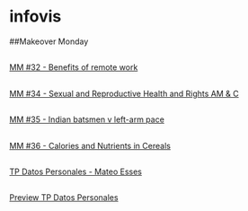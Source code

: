 # infovis

##Makeover Monday

##
[MM #32 - Benefits of remote work](https://messes.github.io/infovis/w32.html)
##
[MM #34 - Sexual and Reproductive Health and Rights AM & C](https://messes.github.io/infovis/w34.html)
##
[MM #35 - Indian batsmen v left-arm pace](https://messes.github.io/infovis/w35.html)
##
[MM #36 - Calories and Nutrients in Cereals](https://messes.github.io/infovis/w36.html)
##
[TP Datos Personales - Mateo Esses](https://messes.github.io/infovis/TP.Datos.personales.html)
##
[Preview TP Datos Personales](https://messes.github.io/infovis/TP.Preview.png)
##
